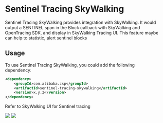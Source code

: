 # Sentinel Tracing SkyWalking

Sentinel Tracing SkyWalking provides integration with SkyWalking. It would output a SENTINEL span in the Block callback 
with SkyWalking and OpenTracing SDK, and display in SkyWalking Tracing UI. This feature maybe can help to statistic, alert sentinel blocks 

## Usage

To use Sentinel Tracing SkyWalking, you could add the following dependency:

```xml
<dependency>
    <groupId>com.alibaba.csp</groupId>
    <artifactId>sentinel-tracing-skywalking</artifactId>
    <version>x.y.z</version>
</dependency>
```

Refer to SkyWalking UI for Sentinel tracing

![](http://nepxion.gitee.io/docs/discovery-doc/Skywalking3.jpg)
![](http://nepxion.gitee.io/docs/discovery-doc/Skywalking4.jpg)